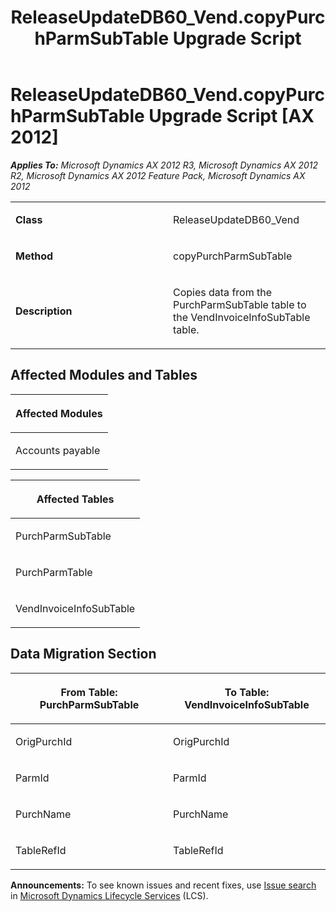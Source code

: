 ﻿---
title: ReleaseUpdateDB60_Vend.copyPurchParmSubTable Upgrade Script
TOCTitle: ReleaseUpdateDB60_Vend.copyPurchParmSubTable Upgrade Script
ms:assetid: 2c376b07-7b48-3d0e-85bf-4b2eccc776de
ms:mtpsurl: https://msdn.microsoft.com/en-us/library/JJ735961(v=AX.60)
ms:contentKeyID: 49707379
ms.date: 05/18/2015
mtps_version: v=AX.60
---

# ReleaseUpdateDB60\_Vend.copyPurchParmSubTable Upgrade Script [AX 2012]


_**Applies To:** Microsoft Dynamics AX 2012 R3, Microsoft Dynamics AX 2012 R2, Microsoft Dynamics AX 2012 Feature Pack, Microsoft Dynamics AX 2012_

<table>
<colgroup>
<col style="width: 50%" />
<col style="width: 50%" />
</colgroup>
<tbody>
<tr class="odd">
<td><p><strong>Class</strong></p></td>
<td><p>ReleaseUpdateDB60_Vend</p></td>
</tr>
<tr class="even">
<td><p><strong>Method</strong></p></td>
<td><p>copyPurchParmSubTable</p></td>
</tr>
<tr class="odd">
<td><p><strong>Description</strong></p></td>
<td><p>Copies data from the PurchParmSubTable table to the VendInvoiceInfoSubTable table.</p></td>
</tr>
</tbody>
</table>


## Affected Modules and Tables

<table>
<colgroup>
<col style="width: 100%" />
</colgroup>
<thead>
<tr class="header">
<th><p>Affected Modules</p></th>
</tr>
</thead>
<tbody>
<tr class="odd">
<td><p>Accounts payable</p></td>
</tr>
</tbody>
</table>


<table>
<colgroup>
<col style="width: 100%" />
</colgroup>
<thead>
<tr class="header">
<th><p>Affected Tables</p></th>
</tr>
</thead>
<tbody>
<tr class="odd">
<td><p>PurchParmSubTable</p></td>
</tr>
<tr class="even">
<td><p>PurchParmTable</p></td>
</tr>
<tr class="odd">
<td><p>VendInvoiceInfoSubTable</p></td>
</tr>
</tbody>
</table>


## Data Migration Section

<table>
<colgroup>
<col style="width: 50%" />
<col style="width: 50%" />
</colgroup>
<thead>
<tr class="header">
<th><p>From Table: PurchParmSubTable</p></th>
<th><p>To Table: VendInvoiceInfoSubTable</p></th>
</tr>
</thead>
<tbody>
<tr class="odd">
<td><p>OrigPurchId</p></td>
<td><p>OrigPurchId</p></td>
</tr>
<tr class="even">
<td><p>ParmId</p></td>
<td><p>ParmId</p></td>
</tr>
<tr class="odd">
<td><p>PurchName</p></td>
<td><p>PurchName</p></td>
</tr>
<tr class="even">
<td><p>TableRefId</p></td>
<td><p>TableRefId</p></td>
</tr>
</tbody>
</table>

  
**Announcements:** To see known issues and recent fixes, use [Issue search](http://go.microsoft.com/fwlink/?linkid=389258) in [Microsoft Dynamics Lifecycle Services](http://go.microsoft.com/fwlink/?linkid=306505) (LCS).

